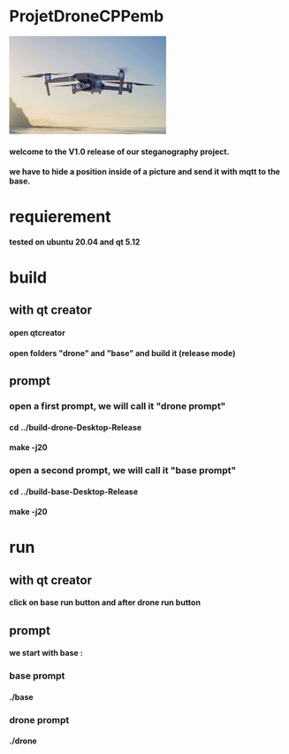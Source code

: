 # ProjetDroneCPPemb

![Employee data](/images/drone_fond.jpg?raw=true "drones")
#### welcome to the V1.0 release of our steganography project.
#### we have to hide a position inside of a picture and send it with mqtt to the base.

# requierement
#### tested on ubuntu 20.04 and qt 5.12

# build
## with qt creator
#### open qtcreator
#### open folders "drone" and "base" and build it (release mode)
## prompt
### open a first prompt, we will call it "drone prompt" 
#### cd ../build-drone-Desktop-Release
#### make -j20

### open a second prompt, we will call it "base prompt" 
#### cd ../build-base-Desktop-Release
#### make -j20




# run
## with qt creator

#### click on base run button and after drone run button
## prompt
#### we start with base : 
### base prompt
#### ./base
### drone prompt
#### ./drone



